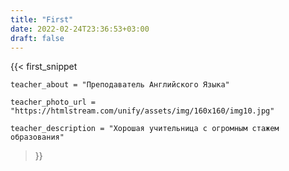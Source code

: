 ```yaml
---
title: "First"
date: 2022-02-24T23:36:53+03:00
draft: false
---
```


{{< first_snippet 

    teacher_about = "Преподаватель Английского Языка" 

    teacher_photo_url = "https://htmlstream.com/unify/assets/img/160x160/img10.jpg"

    teacher_description = "Хорошая учительница с огромным стажем образования"
    
>}}

